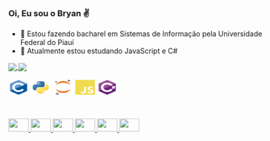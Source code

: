 ### Oi, Eu sou o Bryan ✌️

- 🏫 Estou fazendo bacharel em Sistemas de Informação pela Universidade Federal do Piauí 
- 📖 Atualmente estou estudando JavaScript e C#

<a href="https://github.com/BryanVictorr/github-readme-stats">
  <img height=180 align="center" src="https://github-readme-stats-bryanvictorr.vercel.app/api?username=BryanVictorr&theme=transparent&locale=pt-br" />
</a>
<a href="https://github.com/BryanVictorr/convoychat">
  <img height=180 align="center" src="https://github-readme-stats-bryanvictorr.vercel.app/api/top-langs?username=BryanVictorr&layout=compact&langs_count=8&card_width=320&theme=transparent&size_weight=0.5&count_weight=0.5&locale=pt-br&hide=kvlangt" />
</a>

<div style="display: inline_block"><br>
  <img align="center" alt="C" height="30" width="40" src="https://raw.githubusercontent.com/devicons/devicon/master/icons/c/c-original.svg">
  <img align="center" alt="Python" height="30" width="40" src="https://raw.githubusercontent.com/devicons/devicon/master/icons/python/python-original.svg">
  <img align="center" alt="Jupyter" height="30" width="40" src="https://raw.githubusercontent.com/devicons/devicon/master/icons/jupyter/jupyter-original.svg">
  <img align="center" alt="Js" height="30" width="40" src="https://raw.githubusercontent.com/devicons/devicon/master/icons/javascript/javascript-plain.svg">
  <img align="center" alt="Csharp" height="30" width="40" src="https://raw.githubusercontent.com/devicons/devicon/master/icons/csharp/csharp-original.svg">
</div>

##

<div style="display: inline_block"><br>
  <a href="https://instagram.com/_bryannvictorr_"target="_blank">
    <img height="26" width="40" src="https://cdn.simpleicons.org/instagram/#E4405F"/>
  <a href="https://drive.google.com/drive/folders/1qiHtYPMsbU5WvlMb6M_eWuJPKfIyE4QT?usp=sharing"target="_blank">
    <img height="26" width="40" src="https://cdn.simpleicons.org/googledrive/#4285F4"/>
  <a href="https://www.twitch.tv/daikke_"target="_blank">
    <img height="26" width="40" src="https://cdn.simpleicons.org/twitch/#9146FF"/>
  <a href="https://discord.gg/8bwyFRKc"target="_blank">
    <img height="26" width="40" src="https://cdn.simpleicons.org/discord/#5865F2"/>
  <a href = "https://www.briannvictorr@gmail.com">
    <img height="26" width="40" src="https://cdn.simpleicons.org/gmail/#EA4335"/>
  <a href="https://www.linkedin.com/in/bryan-victor-647256245"target="_blank">
    <img height="26" width="40" src="https://cdn.simpleicons.org/linkedin/#0A66C2"/>
</div>
